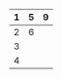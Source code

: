 | 1    | 5    | 9    |
| ---- | ---- | ---- |
| 2    | 6    |      |
| 3    |      |      |
| 4    |      |      |

